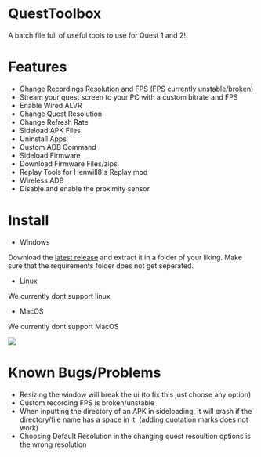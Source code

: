 # QuestToolbox
A batch file full of useful tools to use for Quest 1 and 2!

# Features
- Change Recordings Resolution and FPS (FPS currently unstable/broken)
- Stream your quest screen to your PC with a custom bitrate and FPS
- Enable Wired ALVR
- Change Quest Resolution
- Change Refresh Rate
- Sideload APK Files
- Uninstall Apps
- Custom ADB Command
- Sideload Firmware
- Download Firmware Files/zips
- Replay Tools for Henwill8's Replay mod
- Wireless ADB
- Disable and enable the proximity sensor

# Install
- Windows

Download the [latest release](https://github.com/mitchv2020/QuestToolbox/releases/latest/download/QuestToolbox.zip) and extract it in a folder of your liking. Make sure that the requirements folder does not get seperated.

- Linux

We currently dont support linux

- MacOS

We currently dont support MacOS

![](https://i.imgur.com/dEuSTFO.png)

# Known Bugs/Problems
- Resizing the window will break the ui (to fix this just choose any option)
- Custom recording FPS is broken/unstable
- When inputting the directory of an APK in sideloading, it will crash if the directory/file name has a space in it. (adding quotation marks does not work)
- Choosing Default Resolution in the changing quest resoultion options is the wrong resolution

